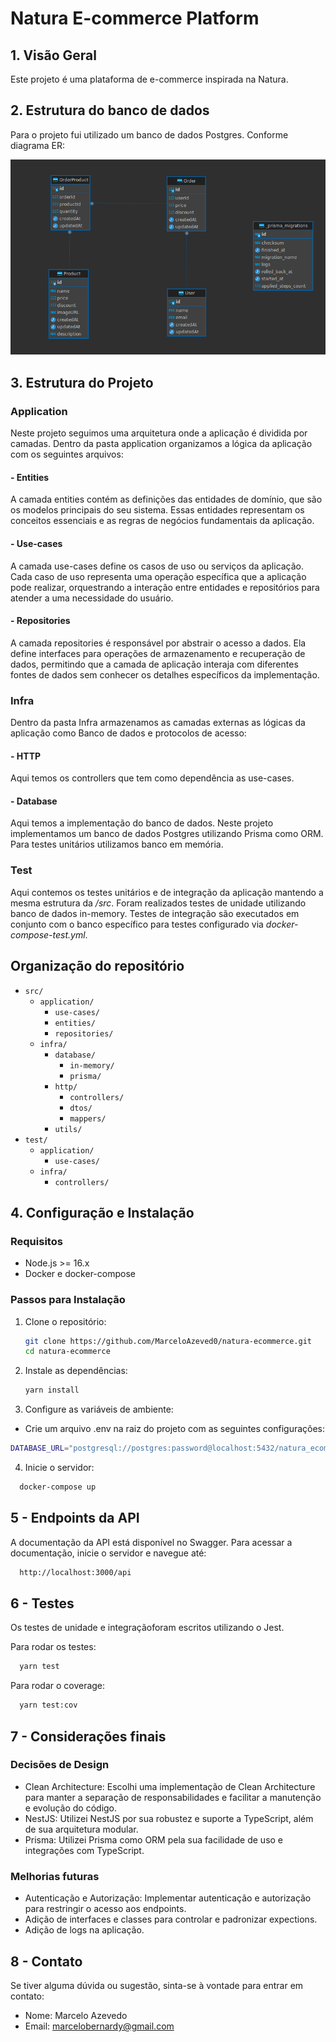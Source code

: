 # Natura E-commerce Platform

## 1. Visão Geral

Este projeto é uma plataforma de e-commerce inspirada na Natura.

## 2. Estrutura do banco de dados

Para o projeto fui utilizado um banco de dados Postgres. Conforme diagrama ER:

<img src="./docs/database-diagram.png" />

## 3. Estrutura do Projeto

### Application

Neste projeto seguimos uma arquitetura onde a aplicação é dividida por camadas. Dentro da pasta application organizamos a lógica da aplicação com os seguintes arquivos:

#### - Entities

A camada entities contém as definições das entidades de domínio, que são os modelos principais do seu sistema. Essas entidades representam os conceitos essenciais e as regras de negócios fundamentais da aplicação.

#### - Use-cases

A camada use-cases define os casos de uso ou serviços da aplicação. Cada caso de uso representa uma operação específica que a aplicação pode realizar, orquestrando a interação entre entidades e repositórios para atender a uma necessidade do usuário.

#### - Repositories

A camada repositories é responsável por abstrair o acesso a dados. Ela define interfaces para operações de armazenamento e recuperação de dados, permitindo que a camada de aplicação interaja com diferentes fontes de dados sem conhecer os detalhes específicos da implementação.

### Infra

Dentro da pasta Infra armazenamos as camadas externas as lógicas da aplicação como Banco de dados e protocolos de acesso:

#### - HTTP

Aqui temos os controllers que tem como dependência as use-cases.

#### - Database

Aqui temos a implementação do banco de dados. Neste projeto implementamos um banco de dados Postgres utilizando Prisma como ORM. Para testes unitários utilizamos banco em memória.

### Test

Aqui contemos os testes unitários e de integração da aplicação mantendo a mesma estrutura da <i>/src</i>. Foram realizados testes de unidade utilizando banco de dados in-memory. Testes de integração são executados em conjunto com o banco específico para testes configurado via <i>docker-compose-test.yml</i>.

## Organização do repositório

- `src/`
  - `application/`
    - `use-cases/`
    - `entities/`
    - `repositories/`
  - `infra/`
    - `database/`
      - `in-memory/`
      - `prisma/`
    - `http/`
      - `controllers/`
      - `dtos/`
      - `mappers/`
    - `utils/`
- `test/`
  - `application/`
    - `use-cases/`
  - `infra/`
    - `controllers/`

## 4. Configuração e Instalação

### Requisitos

- Node.js >= 16.x
- Docker e docker-compose

### Passos para Instalação

1. Clone o repositório:

   ```sh
   git clone https://github.com/MarceloAzeved0/natura-ecommerce.git
   cd natura-ecommerce

   ```

2. Instale as dependências:

   ```sh
   yarn install
   ```

3. Configure as variáveis de ambiente:

- Crie um arquivo .env na raiz do projeto com as seguintes configurações:

```sh
DATABASE_URL="postgresql://postgres:password@localhost:5432/natura_ecommerce"
```

4. Inicie o servidor:

```sh
  docker-compose up
```

## 5 - Endpoints da API

A documentação da API está disponível no Swagger. Para acessar a documentação, inicie o servidor e navegue até:

```sh
  http://localhost:3000/api
```

## 6 - Testes

Os testes de unidade e integraçãoforam escritos utilizando o Jest.

Para rodar os testes:

```sh
  yarn test
```

Para rodar o coverage:

```sh
  yarn test:cov
```

## 7 - Considerações finais

### Decisões de Design

- Clean Architecture: Escolhi uma implementação de Clean Architecture para manter a separação de responsabilidades e facilitar a manutenção e evolução do código.
- NestJS: Utilizei NestJS por sua robustez e suporte a TypeScript, além de sua arquitetura modular.
- Prisma: Utilizei Prisma como ORM pela sua facilidade de uso e integrações com TypeScript.

### Melhorias futuras

- Autenticação e Autorização: Implementar autenticação e autorização para restringir o acesso aos endpoints.
- Adição de interfaces e classes para controlar e padronizar expections.
- Adição de logs na aplicação.

## 8 - Contato

Se tiver alguma dúvida ou sugestão, sinta-se à vontade para entrar em contato:

- Nome: Marcelo Azevedo
- Email: marcelobernardy@gmail.com
